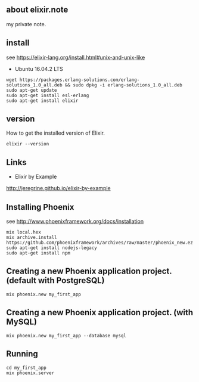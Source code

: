 ## about elixir.note

my private note.

## install

see https://elixir-lang.org/install.html#unix-and-unix-like

- Ubuntu 16.04.2 LTS

```shell
wget https://packages.erlang-solutions.com/erlang-solutions_1.0_all.deb && sudo dpkg -i erlang-solutions_1.0_all.deb
sudo apt-get update
sudo apt-get install esl-erlang
sudo apt-get install elixir
```

## version

How to get the installed version of Elixir.

```
elixir --version
```

## Links

- Elixir by Example

http://jeregrine.github.io/elixir-by-example


## Installing Phoenix

see http://www.phoenixframework.org/docs/installation

```
mix local.hex
mix archive.install https://github.com/phoenixframework/archives/raw/master/phoenix_new.ez
sudo apt-get install nodejs-legacy
sudo apt-get install npm
```

## Creating a new Phoenix application project. (default with PostgreSQL)

```
mix phoenix.new my_first_app
```

## Creating a new Phoenix application project. (with MySQL)

```
mix phoenix.new my_first_app --database mysql
```

## Running

```
cd my_first_app
mix phoenix.server
```
